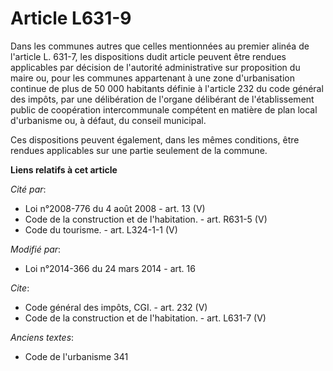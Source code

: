 # Article L631-9

Dans les communes autres que celles mentionnées au premier alinéa de l'article L. 631-7, les dispositions dudit article
peuvent être rendues applicables par décision de l'autorité administrative sur proposition du maire ou, pour les communes
appartenant à une zone d'urbanisation continue de plus de 50 000 habitants définie à l'article 232 du code général des
impôts, par une délibération de l'organe délibérant de l'établissement public de coopération intercommunale compétent en
matière de plan local d'urbanisme ou, à défaut, du conseil municipal. 

Ces dispositions peuvent également, dans les mêmes conditions, être rendues applicables sur une partie seulement de la
commune.

**Liens relatifs à cet article**

_Cité par_:

  - Loi n°2008-776 du 4 août 2008 - art. 13 (V)
  - Code de la construction et de l'habitation. - art. R631-5 (V)
  - Code du tourisme. - art. L324-1-1 (V)

_Modifié par_:

  - Loi n°2014-366 du 24 mars 2014 - art. 16

_Cite_:

  - Code général des impôts, CGI. - art. 232 (V)
  - Code de la construction et de l'habitation. - art. L631-7 (V)

_Anciens textes_:

  - Code de l'urbanisme 341
